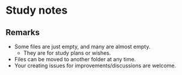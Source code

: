 # Study notes

## Remarks

- Some files are just empty, and many are almost empty.
  - They are for study plans or wishes.
- Files can be moved to another folder at any time.
- Your creating issues for improvements/discussions are welcome.
